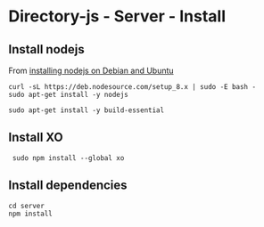# Directory-js - Server - Install

## Install nodejs

From [installing nodejs on Debian and Ubuntu](https://nodejs.org/en/download/package-manager/#debian-and-ubuntu-based-linux-distributions)

```
curl -sL https://deb.nodesource.com/setup_8.x | sudo -E bash -
sudo apt-get install -y nodejs
```

```
sudo apt-get install -y build-essential
```

##  Install XO

```
 sudo npm install --global xo
```

## Install dependencies

```
cd server
npm install
```